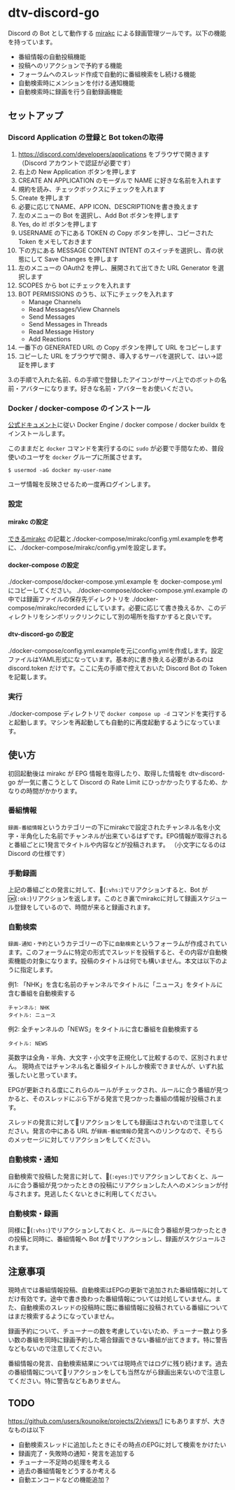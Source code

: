 # dtv-discord-go

Discord の Bot として動作する [mirakc](https://github.com/mirakc/mirakc) による録画管理ツールです。以下の機能を持っています。

- 番組情報の自動投稿機能
- 投稿へのリアクションで予約する機能
- フォーラムへのスレッド作成で自動的に番組検索をし続ける機能
- 自動検索時にメンションを付ける通知機能
- 自動検索時に録画を行う自動録画機能

## セットアップ

### Discord Application の登録と Bot tokenの取得

1. https://discord.com/developers/applications をブラウザで開きます（Discord アカウントで認証が必要です）
2. 右上の New Application ボタンを押します
3. CREATE AN APPLICATION のモーダルで NAME に好きな名前を入れます
4. 規約を読み、チェックボックスにチェックを入れます
5. Create を押します
6. 必要に応じてNAME、APP ICON、DESCRIPTIONを書き換えます
7. 左のメニューの Bot を選択し、Add Bot ボタンを押します
8. Yes, do it! ボタンを押します
9. USERNAME の下にある TOKEN の Copy ボタンを押し、コピーされた Token をメモしておきます
10. 下の方にある MESSAGE CONTENT INTENT のスイッチを選択し、青の状態にして Save Changes を押します
11. 左のメニューの OAuth2 を押し、展開されて出てきた URL Generator を選択します
12. SCOPES から bot にチェックを入れます
13. BOT PERMISSIONS のうち、以下にチェックを入れます
    - Manage Channels
    - Read Messages/View Channels
    - Send Messages
    - Send Messages in Threads
    - Read Message History
    - Add Reactions
14. 一番下の GENERATED URL の Copy ボタンを押して URL をコピーします
15. コピーした URL をブラウザで開き、導入するサーバを選択して、はい→認証を押します

3.の手順で入れた名前、6.の手順で登録したアイコンがサーバ上でのボットの名前・アバターになります。好きな名前・アバターをお使いください。


### Docker / docker-compose のインストール

[公式ドキュメント](https://docs.docker.com/engine/install/ubuntu/)に従い Docker Engine / docker compose / docker buildx をインストールします。

このままだと `docker` コマンドを実行するのに `sudo` が必要で手間なため、普段使いのユーザを `docker` グループに所属させます。

```
$ usermod -aG docker my-user-name
```

ユーザ情報を反映させるため一度再ログインします。

### 設定

#### mirakc の設定

[できるmirakc](https://mirakc.github.io/dekiru-mirakc/latest/config/) の記載と./docker-compose/mirakc/config.yml.exampleを参考に、./docker-compose/mirakc/config.ymlを設定します。

#### docker-compose の設定

./docker-compose/docker-compose.yml.example を docker-compose.yml にコピーしてください。
./docker-compose/docker-compose.yml.example の中では録画ファイルの保存先ディレクトリを ./docker-compose/mirakc/recorded にしています。必要に応じて書き換えるか、このディレクトリをシンボリックリンクにして別の場所を指すかすると良いです。


#### dtv-discord-go の設定

./docker-compose/config.yml.exampleを元にconfig.ymlを作成します。設定ファイルはYAML形式になっています。基本的に書き換える必要があるのは discord.token だけです。ここに先の手順で控えておいた Discord Bot の Token を記載します。

### 実行

./docker-compose ディレクトリで `docker compose up -d` コマンドを実行すると起動します。マシンを再起動しても自動的に再度起動するようになっています。

## 使い方

初回起動後は mirakc が EPG 情報を取得したり、取得した情報を dtv-discord-go が一気に書こうとして Discord の Rate Limit にひっかかったりするため、かなりの時間がかかります。

### 番組情報

`録画-番組情報`というカテゴリーの下にmirakcで設定されたチャンネル名を小文字・半角化した名前でチャンネルが出来ているはずです。EPG情報が取得されると番組ごとに1発言でタイトルや内容などが投稿されます。
（小文字になるのは Discord の仕様です）

### 手動録画

上記の番組ごとの発言に対して、📼(`:vhs:`)でリアクションすると、Bot が🆗(`:ok:`)リアクションを返します。このとき裏でmirakcに対して録画スケジュール登録をしているので、時間が来ると録画されます。

### 自動検索

`録画-通知・予約`というカテゴリーの下に`自動検索`というフォーラムが作成されています。このフォーラムに特定の形式でスレッドを投稿すると、その内容が自動検索機能の対象になります。投稿のタイトルは何でも構いません。本文は以下のように指定します。

例1: 「NHK」を含む名前のチャンネルでタイトルに「ニュース」をタイトルに含む番組を自動検索する

```
チャンネル: NHK
タイトル: ニュース
```

例2: 全チャンネルの「NEWS」をタイトルに含む番組を自動検索する

```
タイトル: NEWS
```

英数字は全角・半角、大文字・小文字を正規化して比較するので、区別されません。
現時点ではチャンネル名と番組タイトルしか検索できませんが、いずれ拡張したいと思っています。

EPGが更新される度にこれらのルールがチェックされ、ルールに合う番組が見つかると、そのスレッドにぶら下がる発言で見つかった番組の情報が投稿されます。

スレッドの発言に対して📼リアクションをしても録画はされないので注意してください。発言の中にある URL が`録画-番組情報`の発言へのリンクなので、そちらのメッセージに対してリアクションをしてください。


### 自動検索・通知

自動検索で投稿した発言に対して、👀(`:eyes:`)でリアクションしておくと、ルールに合う番組が見つかったときの投稿にリアクションした人へのメンションが付与されます。見逃したくないときに利用してください。

### 自動検索・録画

同様に📼(`:vhs:`)でリアクションしておくと、ルールに合う番組が見つかったときの投稿と同時に、番組情報へ Bot が📼でリアクションし、録画がスケジュールされます。

## 注意事項

現時点では番組情報投稿、自動検索はEPGの更新で追加された番組情報に対してだけ有効です。途中で書き換わった番組情報については対処していません。また、自動検索のスレッドの投稿時に既に番組情報に投稿されている番組についてはまだ検索するようになっていません。

録画予約について、チューナーの数を考慮していないため、チューナー数より多い数の番組を同時に録画予約した場合録画できない番組が出てきます。特に警告などもないので注意してください。

番組情報の発言、自動検索結果については現時点ではログに残り続けます。過去の番組情報について📼リアクションをしても当然ながら録画出来ないので注意してください。特に警告などもありません。

## TODO

https://github.com/users/kounoike/projects/2/views/1 にもありますが、大きなものは以下

- 自動検索スレッドに追加したときにその時点のEPGに対して検索をかけたい
- 録画完了・失敗時の通知・発言を追加する
- チューナー不足時の処理を考える
- 過去の番組情報をどうするか考える
- 自動エンコードなどの機能追加？



